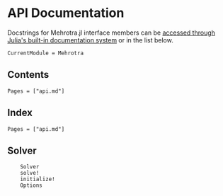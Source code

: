# API Documentation

Docstrings for Mehrotra.jl interface members can be [accessed through Julia's built-in documentation system](https://docs.julialang.org/en/v1/manual/documentation/index.html#Accessing-Documentation-1) or in the list below.


```@meta
CurrentModule = Mehrotra
```

## Contents

```@contents
Pages = ["api.md"]
```

## Index

```@index
Pages = ["api.md"]
```

## Solver

```@docs
    Solver
    solve!
    initialize!
    Options
```
